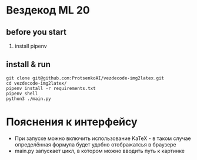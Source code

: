 # Вездекод ML 20

## before you start
1. install pipenv


## install & run
```
git clone git@github.com:ProtsenkoAI/vezdecode-img2latex.git
cd vezdecode-img2latex/
pipenv install -r requirements.txt
pipenv shell
python3 ./main.py
```

# Пояснения к интерфейсу
* При запуске можно включить использование KaTeX - в таком случае определённая формула будет удобно отображатсья
  в браузере
* main.py запускает цикл, в котором можно вводить путь к картинке
